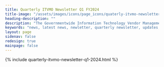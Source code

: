 ```yaml
---
title: Quarterly ITVMO Newsletter Q1 FY2024
title-image: "/assets/images/icons/page_icons/quaterly-itvmo-newsletter.svg"
heading-description: ""
description: "The Governmentwide Information Technology Vendor Management Office's (ITVMO) quarterly newsletter serves as an invaluable resource for keeping government agencies and stakeholders informed about the latest developments in the realm of information technology. With a keen focus on both past achievements and current events, this publication provides a comprehensive overview of the progress made in the realm of IT vendor management. Through insightful articles, updates, and analysis, the newsletter offers readers a glimpse into the ever-evolving landscape of government IT procurement and vendor relations. It not only highlights the success stories and milestones achieved in the previous quarter but also sheds light on the most pressing issues and challenges currently faced by government agencies. By offering a balanced perspective on past accomplishments and the ongoing efforts to improve IT vendor management, this newsletter plays a vital role in promoting transparency, efficiency, and collaboration across the government IT landscape."
keywords: "news, latest news, newletter, quarterly newsletter, updates, latest info, last update"
layout: page
sidenav: false
redesign: true
mainpage: false
---
```

{% include quarterly-itvmo-newsletter-q1-2024.html %}